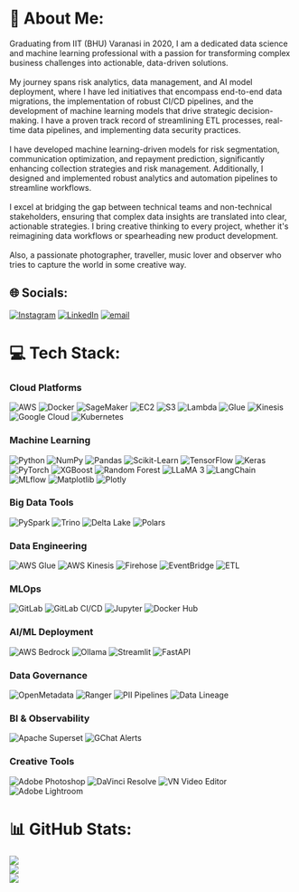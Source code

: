# 💫 About Me:
Graduating from IIT (BHU) Varanasi in 2020, I am a dedicated data science and machine learning professional with a passion for transforming complex business challenges into actionable, data-driven solutions.<br><br>My journey spans risk analytics, data management, and AI model deployment, where I have led initiatives that encompass end-to-end data migrations, the implementation of robust CI/CD pipelines, and the development of machine learning models that drive strategic decision-making. I have a proven track record of streamlining ETL processes, real-time data pipelines, and implementing data security practices.<br><br>I have developed machine learning-driven models for risk segmentation, communication optimization, and repayment prediction, significantly enhancing collection strategies and risk management. Additionally, I designed and implemented robust analytics and automation pipelines to streamline workflows.<br><br>I excel at bridging the gap between technical teams and non-technical stakeholders, ensuring that complex data insights are translated into clear, actionable strategies. I bring creative thinking to every project, whether it's reimagining data workflows or spearheading new product development.<br><br>Also, a passionate photographer, traveller, music lover and observer who tries to capture the world in some creative way.


## 🌐 Socials:
[![Instagram](https://img.shields.io/badge/Instagram-%23E4405F.svg?logo=Instagram&logoColor=white)](https://instagram.com/dushyantshekhawawt_) [![LinkedIn](https://img.shields.io/badge/LinkedIn-%230077B5.svg?logo=linkedin&logoColor=white)](https://linkedin.com/in/dushyant-singh-3214a8144) [![email](https://img.shields.io/badge/Email-D14836?logo=gmail&logoColor=white)](mailto:dushyant.singh.civ16@itbhu.ac.in) 

# 💻 Tech Stack:
### Cloud Platforms

![AWS](https://img.shields.io/badge/AWS-%23FF9900.svg?style=plastic&logo=amazon-aws&logoColor=white) ![Docker](https://img.shields.io/badge/Docker-%230db7ed.svg?style=plastic&logo=docker&logoColor=white) ![SageMaker](https://img.shields.io/badge/SageMaker-%23FF9900.svg?style=plastic&logo=amazon-aws&logoColor=white) ![EC2](https://img.shields.io/badge/EC2-%23FF9900.svg?style=plastic&logo=amazon-aws&logoColor=white) ![S3](https://img.shields.io/badge/S3-%23FF9900.svg?style=plastic&logo=amazon-aws&logoColor=white) ![Lambda](https://img.shields.io/badge/Lambda-%23FF9900.svg?style=plastic&logo=amazon-aws&logoColor=white) ![Glue](https://img.shields.io/badge/Glue-%23FF9900.svg?style=plastic&logo=amazon-aws&logoColor=white) ![Kinesis](https://img.shields.io/badge/Kinesis-%23FF9900.svg?style=plastic&logo=amazon-aws&logoColor=white) ![Google Cloud](https://img.shields.io/badge/GoogleCloud-%234285F4.svg?style=plastic&logo=google-cloud&logoColor=white) ![Kubernetes](https://img.shields.io/badge/kubernetes-%23326ce5.svg?style=plastic&logo=kubernetes&logoColor=white)

### Machine Learning

![Python](https://img.shields.io/badge/python-3670A0?style=plastic&logo=python&logoColor=ffdd54) ![NumPy](https://img.shields.io/badge/numpy-%23013243.svg?style=plastic&logo=numpy&logoColor=white) ![Pandas](https://img.shields.io/badge/pandas-%23150458.svg?style=plastic&logo=pandas&logoColor=white) ![Scikit-Learn](https://img.shields.io/badge/scikit--learn-%23F7931E.svg?style=plastic&logo=scikit-learn&logoColor=white) ![TensorFlow](https://img.shields.io/badge/TensorFlow-%23FF6F00.svg?style=plastic&logo=TensorFlow&logoColor=white) ![Keras](https://img.shields.io/badge/Keras-%23D00000.svg?style=plastic&logo=Keras&logoColor=white) ![PyTorch](https://img.shields.io/badge/PyTorch-%23EE4C2C.svg?style=plastic&logo=PyTorch&logoColor=white) ![XGBoost](https://img.shields.io/badge/XGBoost-%23800080.svg?style=plastic&logo=xgboost&logoColor=white) ![Random Forest](https://img.shields.io/badge/Random%20Forest-%23228B22.svg?style=plastic) ![LLaMA 3](https://img.shields.io/badge/LLaMA%203-%230078D4.svg?style=plastic) ![LangChain](https://img.shields.io/badge/LangChain-%234285F4.svg?style=plastic&logo=langchain&logoColor=white) ![MLflow](https://img.shields.io/badge/MLflow-%23d9ead3.svg?style=plastic&logo=mlflow&logoColor=blue) ![Matplotlib](https://img.shields.io/badge/Matplotlib-%23ffffff.svg?style=plastic&logo=Matplotlib&logoColor=black) ![Plotly](https://img.shields.io/badge/Plotly-%233F4F75.svg?style=plastic&logo=plotly&logoColor=white)

### Big Data Tools

![PySpark](https://img.shields.io/badge/PySpark-%23FDEE21.svg?style=plastic&logo=apachespark&logoColor=black) ![Trino](https://img.shields.io/badge/Trino-%230078D4.svg?style=plastic) ![Delta Lake](https://img.shields.io/badge/Delta%20Lake-%230078D4.svg?style=plastic) ![Polars](https://img.shields.io/badge/Polars-%234C76C2.svg?style=plastic)

### Data Engineering

![AWS Glue](https://img.shields.io/badge/Glue-%23FF9900.svg?style=plastic&logo=amazon-aws&logoColor=white) ![AWS Kinesis](https://img.shields.io/badge/Kinesis-%23FF9900.svg?style=plastic&logo=amazon-aws&logoColor=white) ![Firehose](https://img.shields.io/badge/Firehose-%23FF9900.svg?style=plastic&logo=amazon-aws&logoColor=white) ![EventBridge](https://img.shields.io/badge/EventBridge-%23FF9900.svg?style=plastic&logo=amazon-aws&logoColor=white) ![ETL](https://img.shields.io/badge/ETL-%234A148C.svg?style=plastic)

### MLOps

![GitLab](https://img.shields.io/badge/gitlab-%23181717.svg?style=plastic&logo=gitlab&logoColor=white) ![GitLab CI/CD](https://img.shields.io/badge/CI/CD-%23181717.svg?style=plastic&logo=gitlab&logoColor=white) ![Jupyter](https://img.shields.io/badge/Jupyter-%23F37626.svg?style=plastic&logo=jupyter&logoColor=white) ![Docker Hub](https://img.shields.io/badge/Docker%20Hub-%232496ED.svg?style=plastic&logo=docker&logoColor=white)

### AI/ML Deployment

![AWS Bedrock](https://img.shields.io/badge/Bedrock-%23FF9900.svg?style=plastic&logo=amazon-aws&logoColor=white) ![Ollama](https://img.shields.io/badge/Ollama-%238B008B.svg?style=plastic) ![Streamlit](https://img.shields.io/badge/Streamlit-%23FE4B4B.svg?style=plastic&logo=streamlit&logoColor=white) ![FastAPI](https://img.shields.io/badge/FastAPI-005571?style=plastic&logo=fastapi)

### Data Governance

![OpenMetadata](https://img.shields.io/badge/OpenMetadata-%2300BFA5.svg?style=plastic) ![Ranger](https://img.shields.io/badge/Ranger-%23E65100.svg?style=plastic) ![PII Pipelines](https://img.shields.io/badge/PII%20Masking-%2333691E.svg?style=plastic) ![Data Lineage](https://img.shields.io/badge/Data%20Lineage-%230D47A1.svg?style=plastic)

### BI & Observability

![Apache Superset](https://img.shields.io/badge/Apache%20Superset-%23F50057.svg?style=plastic&logo=apache-superset&logoColor=white) ![GChat Alerts](https://img.shields.io/badge/GChat%20Alerts-%234285F4.svg?style=plastic)

### Creative Tools

![Adobe Photoshop](https://img.shields.io/badge/Adobe%20Photoshop-%2331A8FF.svg?style=plastic&logo=adobe%20photoshop&logoColor=white) ![DaVinci Resolve](https://img.shields.io/badge/DaVinci%20Resolve-%23E60046.svg?style=plastic) ![VN Video Editor](https://img.shields.io/badge/VN%20Video%20Editor-%23128C7E.svg?style=plastic) ![Adobe Lightroom](https://img.shields.io/badge/Adobe%20Lightroom-31A8FF.svg?style=plastic&logo=Adobe%20Lightroom&logoColor=white)

# 📊 GitHub Stats:
![](https://github-readme-stats.vercel.app/api?username=dushyant4342&theme=dark&hide_border=false&include_all_commits=false&count_private=false)<br/>
![](https://nirzak-streak-stats.vercel.app/?user=dushyant4342&theme=dark&hide_border=false)<br/>
![](https://github-readme-stats.vercel.app/api/top-langs/?username=dushyant4342&theme=dark&hide_border=false&include_all_commits=false&count_private=false&layout=compact)

